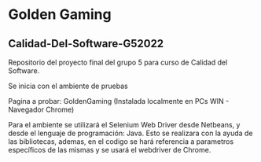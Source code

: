 # Golden Gaming
## Calidad-Del-Software-G52022

Repositorio del proyecto final del grupo 5 para curso de Calidad del Software.

Se inicia con el ambiente de pruebas

Pagina a probar: GoldenGaming (Instalada localmente en PCs WIN - Navegador Chrome)

Para el ambiente se utilizará el Selenium Web Driver desde Netbeans, y desde el lenguaje de programación: Java. Esto se realizara con la ayuda de las bibliotecas, ademas, en el codigo se hará referencia a parametros específicos de las mismas y se usará el webdriver de Chrome.

